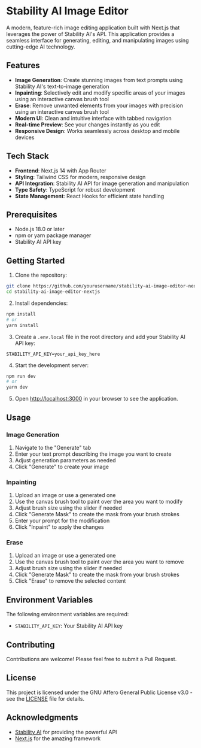 # Stability AI Image Editor

A modern, feature-rich image editing application built with Next.js that leverages the power of Stability AI's API. This application provides a seamless interface for generating, editing, and manipulating images using cutting-edge AI technology.

## Features

- **Image Generation**: Create stunning images from text prompts using Stability AI's text-to-image generation
- **Inpainting**: Selectively edit and modify specific areas of your images using an interactive canvas brush tool
- **Erase**: Remove unwanted elements from your images with precision using an interactive canvas brush tool
- **Modern UI**: Clean and intuitive interface with tabbed navigation
- **Real-time Preview**: See your changes instantly as you edit
- **Responsive Design**: Works seamlessly across desktop and mobile devices

## Tech Stack

- **Frontend**: Next.js 14 with App Router
- **Styling**: Tailwind CSS for modern, responsive design
- **API Integration**: Stability AI API for image generation and manipulation
- **Type Safety**: TypeScript for robust development
- **State Management**: React Hooks for efficient state handling

## Prerequisites

- Node.js 18.0 or later
- npm or yarn package manager
- Stability AI API key

## Getting Started

1. Clone the repository:
```bash
git clone https://github.com/yourusername/stability-ai-image-editor-nextjs.git
cd stability-ai-image-editor-nextjs
```

2. Install dependencies:
```bash
npm install
# or
yarn install
```

3. Create a `.env.local` file in the root directory and add your Stability AI API key:
```env
STABILITY_API_KEY=your_api_key_here
```

4. Start the development server:
```bash
npm run dev
# or
yarn dev
```

5. Open [http://localhost:3000](http://localhost:3000) in your browser to see the application.

## Usage

### Image Generation
1. Navigate to the "Generate" tab
2. Enter your text prompt describing the image you want to create
3. Adjust generation parameters as needed
4. Click "Generate" to create your image

### Inpainting
1. Upload an image or use a generated one
2. Use the canvas brush tool to paint over the area you want to modify
3. Adjust brush size using the slider if needed
4. Click "Generate Mask" to create the mask from your brush strokes
5. Enter your prompt for the modification
6. Click "Inpaint" to apply the changes

### Erase
1. Upload an image or use a generated one
2. Use the canvas brush tool to paint over the area you want to remove
3. Adjust brush size using the slider if needed
4. Click "Generate Mask" to create the mask from your brush strokes
5. Click "Erase" to remove the selected content

## Environment Variables

The following environment variables are required:

- `STABILITY_API_KEY`: Your Stability AI API key

## Contributing

Contributions are welcome! Please feel free to submit a Pull Request.

## License

This project is licensed under the GNU Affero General Public License v3.0 - see the [LICENSE](LICENSE) file for details.

## Acknowledgments

- [Stability AI](https://stability.ai/) for providing the powerful API
- [Next.js](https://nextjs.org/) for the amazing framework
